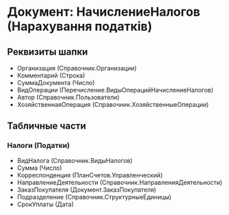 ﻿# Документ: НачислениеНалогов (Нарахування податків)

## Реквизиты шапки

- Организация (Справочник.Организации)
- Комментарий (Строка)
- СуммаДокумента (Число)
- ВидОперации (Перечисление.ВидыОперацийНачислениеНалогов)
- Автор (Справочник.Пользователи)
- ХозяйственнаяОперация (Справочник.ХозяйственныеОперации)

## Табличные части

### Налоги (Податки)

- ВидНалога (Справочник.ВидыНалогов)
- Сумма (Число)
- Корреспонденция (ПланСчетов.Управленческий)
- НаправлениеДеятельности (Справочник.НаправленияДеятельности)
- ЗаказПокупателя (Документ.ЗаказПокупателя)
- Подразделение (Справочник.СтруктурныеЕдиницы)
- СрокУплаты (Дата)

